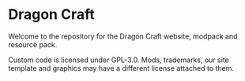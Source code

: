 # Dragon Craft
Welcome to the repository for the Dragon Craft website, modpack and resource pack.

Custom code is licensed under GPL-3.0. Mods, trademarks, our site template and graphics may have a different license attached to them.
